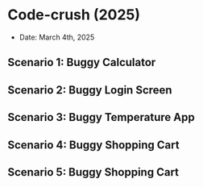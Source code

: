 # Code-crush (2025)
- Date: March 4th, 2025

## Scenario 1: Buggy Calculator

## Scenario 2: Buggy Login Screen

## Scenario 3: Buggy Temperature App

## Scenario 4: Buggy Shopping Cart

## Scenario 5: Buggy Shopping Cart
